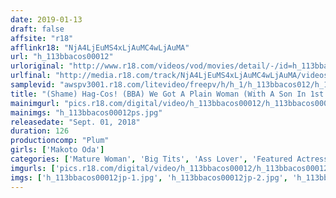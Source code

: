 ```yaml
---
date: 2019-01-13
draft: false
affsite: "r18"
afflinkr18: "NjA4LjEuMS4xLjAuMC4wLjAuMA"
url: "h_113bbacos00012"
urloriginal: "http://www.r18.com/videos/vod/movies/detail/-/id=h_113bbacos00012"
urlfinal: "http://media.r18.com/track/NjA4LjEuMS4xLjAuMC4wLjAuMA/videos/vod/movies/detail/-/id=h_113bbacos00012"
samplevid: "awspv3001.r18.com/litevideo/freepv/h/h_1/h_113bbacos012/h_113bbacos012_dmb_w.mp4"
title: "(Shame) Hag-Cos! (BBA) We Got A Plain Woman (With A Son In 1st Grade) To Dress Up As A**ka from Evan****** And She Was Oddly Sexy (Creampie) Makoto Oda"
mainimgurl: "pics.r18.com/digital/video/h_113bbacos00012/h_113bbacos00012ps.jpg"
mainimgs: "h_113bbacos00012ps.jpg"
releasedate: "Sept. 01, 2018"
duration: 126
productioncomp: "Plum"
girls: ['Makoto Oda']
categories: ['Mature Woman', 'Big Tits', 'Ass Lover', 'Featured Actress', 'Cosplay', 'Creampie', 'Hi-Def']
imgurls: ['pics.r18.com/digital/video/h_113bbacos00012/h_113bbacos00012jp-1.jpg', 'pics.r18.com/digital/video/h_113bbacos00012/h_113bbacos00012jp-2.jpg', 'pics.r18.com/digital/video/h_113bbacos00012/h_113bbacos00012jp-3.jpg', 'pics.r18.com/digital/video/h_113bbacos00012/h_113bbacos00012jp-4.jpg', 'pics.r18.com/digital/video/h_113bbacos00012/h_113bbacos00012jp-5.jpg', 'pics.r18.com/digital/video/h_113bbacos00012/h_113bbacos00012jp-6.jpg', 'pics.r18.com/digital/video/h_113bbacos00012/h_113bbacos00012jp-7.jpg', 'pics.r18.com/digital/video/h_113bbacos00012/h_113bbacos00012jp-8.jpg', 'pics.r18.com/digital/video/h_113bbacos00012/h_113bbacos00012jp-9.jpg', 'pics.r18.com/digital/video/h_113bbacos00012/h_113bbacos00012jp-10.jpg', 'pics.r18.com/digital/video/h_113bbacos00012/h_113bbacos00012jp-11.jpg', 'pics.r18.com/digital/video/h_113bbacos00012/h_113bbacos00012jp-12.jpg', 'pics.r18.com/digital/video/h_113bbacos00012/h_113bbacos00012jp-13.jpg', 'pics.r18.com/digital/video/h_113bbacos00012/h_113bbacos00012jp-14.jpg', 'pics.r18.com/digital/video/h_113bbacos00012/h_113bbacos00012jp-15.jpg', 'pics.r18.com/digital/video/h_113bbacos00012/h_113bbacos00012jp-16.jpg', 'pics.r18.com/digital/video/h_113bbacos00012/h_113bbacos00012jp-17.jpg', 'pics.r18.com/digital/video/h_113bbacos00012/h_113bbacos00012jp-18.jpg', 'pics.r18.com/digital/video/h_113bbacos00012/h_113bbacos00012jp-19.jpg', 'pics.r18.com/digital/video/h_113bbacos00012/h_113bbacos00012jp-20.jpg']
imgs: ['h_113bbacos00012jp-1.jpg', 'h_113bbacos00012jp-2.jpg', 'h_113bbacos00012jp-3.jpg', 'h_113bbacos00012jp-4.jpg', 'h_113bbacos00012jp-5.jpg', 'h_113bbacos00012jp-6.jpg', 'h_113bbacos00012jp-7.jpg', 'h_113bbacos00012jp-8.jpg', 'h_113bbacos00012jp-9.jpg', 'h_113bbacos00012jp-10.jpg', 'h_113bbacos00012jp-11.jpg', 'h_113bbacos00012jp-12.jpg', 'h_113bbacos00012jp-13.jpg', 'h_113bbacos00012jp-14.jpg', 'h_113bbacos00012jp-15.jpg', 'h_113bbacos00012jp-16.jpg', 'h_113bbacos00012jp-17.jpg', 'h_113bbacos00012jp-18.jpg', 'h_113bbacos00012jp-19.jpg', 'h_113bbacos00012jp-20.jpg']
---
```

